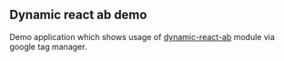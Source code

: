 ## Dynamic react ab demo

Demo application which shows usage of [dynamic-react-ab](https://www.npmjs.com/package/dynamic-react-ab) module via google tag manager.